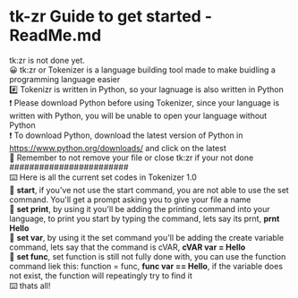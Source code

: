 # tk-zr Guide to get started - ReadMe.md
tk:zr is not done yet.
<br>
😀 tk:zr or Tokenizer is a language building tool made to make buidling a programming language easier
<br>
#️⃣ Tokenizr is written in Python, so your lagnuage is also written in Python
<br>
❗ Please download Python before using Tokenizer, since your language is written with Python, you will be unable to open your language without Python
<br>
❗ To download Python, download the latest version of Python in https://www.python.org/downloads/ and click on the latest
<br>
🔔 Remember to not remove your file or close tk:zr if your not done
<br>
########################
<br> 
⌨️ Here is all the current set codes in Tokenizer 1.0
<br>
🔗 **start**, if you've not use the start command, you are not able to use the set command. You'll get a prompt asking you to give your file a name
<br>
🔗 **set print**, by using it you'll be adding the printing command into your language, to print you start by typing the command, lets say its prnt, **prnt Hello**
<br>
🔗 **set var**, by using it the set command you'll be adding the create variable command, lets say that the command is cVAR, **cVAR var = Hello**
<br>
🔗 **set func**, set function is still not fully done with, you can use the function command liek this: function = func, **func var == Hello**, if the variable does not exist, the function will repeatingly try to find it
<br>
⌨️ thats all!

